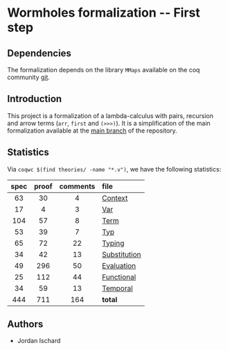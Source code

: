 # Wormholes formalization -- First step

## Dependencies

The formalization depends on the library `MMaps` available on the coq community [git](https://github.com/coq-community/coq-mmaps).

## Introduction

This project is a formalization of a lambda-calculus with pairs, recursion and arrow terms (`arr`, `first` and `(>>>)`). It is a simplification of the main formalization available at the [main branch](https://github.com/JordanIschard/Mechanized-Wormholes) of the repository.

## Statistics

Via `coqwc $(find theories/ -name "*.v")`, we have the following statistics:

| spec | proof | comments | file |
|:---:|:---:|:---:|:---|
|  63  |   30  |        4 | [Context](theories/Environments_Contexts/Context.v) |
|  17  |    4  |        3 | [Var](theories/Syntax/Var.v) |
| 104  |   57  |        8 | [Term](theories/Syntax/Term.v) |
|  53  |   39  |        7 | [Typ](theories/Syntax/Typ.v) |
|  65  |   72  |       22 | [Typing](theories/Typing.v) |
|  34  |   42  |       13 | [Substitution](theories/Substitution.v) |
|  49  |  296  |       50 | [Evaluation](theories/Evaluation.v) |
|  25  |  112  |       44 | [Functional](theories/Functional.v) |
|  34  |   59  |       13 | [Temporal](theories/Temporal.v) |
| 444  |  711  |      164 | **total** |

## Authors

- Jordan Ischard
